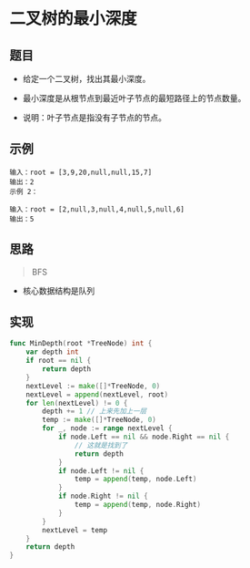 # 二叉树的最小深度

## 题目

* 给定一个二叉树，找出其最小深度。

* 最小深度是从根节点到最近叶子节点的最短路径上的节点数量。

* 说明：叶子节点是指没有子节点的节点。

## 示例

```
输入：root = [3,9,20,null,null,15,7]
输出：2
示例 2：
```

```
输入：root = [2,null,3,null,4,null,5,null,6]
输出：5
```

## 思路

> BFS

* 核心数据结构是队列

## 实现

```go
func MinDepth(root *TreeNode) int {
	var depth int
	if root == nil {
		return depth
	}
	nextLevel := make([]*TreeNode, 0)
	nextLevel = append(nextLevel, root)
	for len(nextLevel) != 0 {
		depth += 1 // 上来先加上一层
		temp := make([]*TreeNode, 0)
		for _, node := range nextLevel {
			if node.Left == nil && node.Right == nil {
				// 这就是找到了
				return depth
			}
			if node.Left != nil {
				temp = append(temp, node.Left)
			}
			if node.Right != nil {
				temp = append(temp, node.Right)
			}
		}
		nextLevel = temp
	}
	return depth
}
```